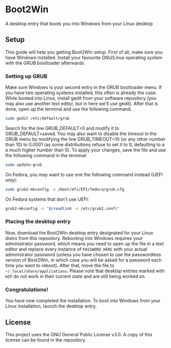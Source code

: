 # Boot2Win
A desktop entry that boots you into Windows from your Linux desktop

## Setup
This guide will help you getting Boot2Win setup. First of all, make sure you have Windows installed. Install your favourite GNU/Linux operating system with the GRUB bootloader afterwards.

### Setting up GRUB
Make sure Windows is your second entry in the GRUB bootloader menu. If you have two operating systems installed, this often is already the case. While booted into Linux, install gedit from your software repository (you may also use another text editor, but in here we'll use gedit). After that is done, open up the terminal and use the following command.

```bash
sudo gedit /etc/default/grub
```

Search for the line GRUB_DEFAULT=0 and modify it to GRUB_DEFAULT=saved. You may also want to disable the timeout in the GRUB menu by modifying the line GRUB_TIMEOUT=10 (or any other number than 10) to 0.0001 (as some distributions refuse to set it to 0, defaulting to a a much higher number than 0). To apply your changes, save the file and use the following command in the terminal: 

```bash
sudo update-grub
```

On Fedora, you may want to use one the following command instead (UEFI only):

```bash
sudo grub2-mkconfig -o /boot/efi/EFI/fedora/grub.cfg
```

On Fedora systems that don't use UEFI:

```bash
grub2-mkconfig -o "$(readlink -e /etc/grub2.conf)"
```

### Placing the desktop entry

Now, download the Boot2Win desktop entry designated for your Linux distro from this repository. Rebooting into Windows requires your administrator password, which means you need to open up the file in a text editor and replace every instance of ``PASSWORD_HERE`` with your actual administrator password (unless you have chosen to use the passwordless version of Boot2Win, in which case you will be asked for a password each time you want to reboot). After that, move the file to ``~/.local/share/applications``. Please note that desktop entries marked with ``WIP`` do not work in their current state and are still being worked on.

### Congratulations!
You have now completed the installation. To boot into Windows from your Linux installation, launch the desktop entry.

## License
This project uses the GNU General Public License v3.0. A copy of this license can be found in the repository.

